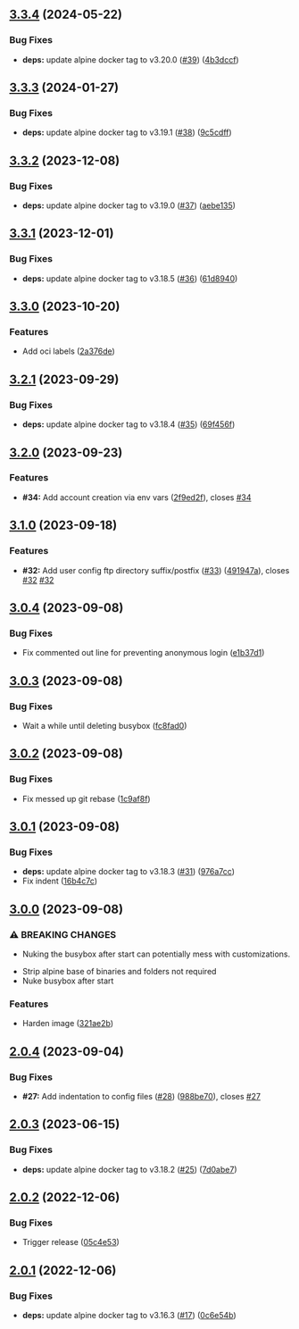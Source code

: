 ## [3.3.4](https://github.com/timo-reymann/chrooted-ftp/compare/3.3.3...3.3.4) (2024-05-22)


### Bug Fixes

* **deps:** update alpine docker tag to v3.20.0 ([#39](https://github.com/timo-reymann/chrooted-ftp/issues/39)) ([4b3dccf](https://github.com/timo-reymann/chrooted-ftp/commit/4b3dccfd50a1ff29b02b7acb5c40c6888d9e1a6d))

## [3.3.3](https://github.com/timo-reymann/chrooted-ftp/compare/3.3.2...3.3.3) (2024-01-27)


### Bug Fixes

* **deps:** update alpine docker tag to v3.19.1 ([#38](https://github.com/timo-reymann/chrooted-ftp/issues/38)) ([9c5cdff](https://github.com/timo-reymann/chrooted-ftp/commit/9c5cdff185fc8a38894d761bb7606dda5b5b78dd))

## [3.3.2](https://github.com/timo-reymann/chrooted-ftp/compare/3.3.1...3.3.2) (2023-12-08)


### Bug Fixes

* **deps:** update alpine docker tag to v3.19.0 ([#37](https://github.com/timo-reymann/chrooted-ftp/issues/37)) ([aebe135](https://github.com/timo-reymann/chrooted-ftp/commit/aebe135a9c5cecccc7588986d4dffa340d11a719))

## [3.3.1](https://github.com/timo-reymann/chrooted-ftp/compare/3.3.0...3.3.1) (2023-12-01)


### Bug Fixes

* **deps:** update alpine docker tag to v3.18.5 ([#36](https://github.com/timo-reymann/chrooted-ftp/issues/36)) ([61d8940](https://github.com/timo-reymann/chrooted-ftp/commit/61d8940a0e2917a3f086a0c086a76548ea3acac5))

## [3.3.0](https://github.com/timo-reymann/chrooted-ftp/compare/3.2.1...3.3.0) (2023-10-20)


### Features

* Add oci labels ([2a376de](https://github.com/timo-reymann/chrooted-ftp/commit/2a376de4c66ed45f64e9659be82b113160f07043))

## [3.2.1](https://github.com/timo-reymann/chrooted-ftp/compare/3.2.0...3.2.1) (2023-09-29)


### Bug Fixes

* **deps:** update alpine docker tag to v3.18.4 ([#35](https://github.com/timo-reymann/chrooted-ftp/issues/35)) ([69f456f](https://github.com/timo-reymann/chrooted-ftp/commit/69f456f6ed1e8ac5b9ba4bbe8b1ad154d40fa4b0))

## [3.2.0](https://github.com/timo-reymann/chrooted-ftp/compare/3.1.0...3.2.0) (2023-09-23)


### Features

* **#34:** Add account creation via env vars ([2f9ed2f](https://github.com/timo-reymann/chrooted-ftp/commit/2f9ed2f6d25dc30333f4d7e987bf903a730a8295)), closes [#34](https://github.com/timo-reymann/chrooted-ftp/issues/34)

## [3.1.0](https://github.com/timo-reymann/chrooted-ftp/compare/3.0.4...3.1.0) (2023-09-18)


### Features

* **#32:** Add user config ftp directory suffix/postfix ([#33](https://github.com/timo-reymann/chrooted-ftp/issues/33)) ([491947a](https://github.com/timo-reymann/chrooted-ftp/commit/491947a51a89f15f552f847852414ddb00eb8aee)), closes [#32](https://github.com/timo-reymann/chrooted-ftp/issues/32) [#32](https://github.com/timo-reymann/chrooted-ftp/issues/32)

## [3.0.4](https://github.com/timo-reymann/chrooted-ftp/compare/3.0.3...3.0.4) (2023-09-08)


### Bug Fixes

* Fix commented out line for preventing anonymous login ([e1b37d1](https://github.com/timo-reymann/chrooted-ftp/commit/e1b37d1b9013b47712ca1a252628e90a43822205))

## [3.0.3](https://github.com/timo-reymann/chrooted-ftp/compare/3.0.2...3.0.3) (2023-09-08)


### Bug Fixes

* Wait a while until deleting busybox ([fc8fad0](https://github.com/timo-reymann/chrooted-ftp/commit/fc8fad0d7035d462cc601a80da04f926d53a8e94))

## [3.0.2](https://github.com/timo-reymann/chrooted-ftp/compare/3.0.1...3.0.2) (2023-09-08)


### Bug Fixes

* Fix messed up git rebase ([1c9af8f](https://github.com/timo-reymann/chrooted-ftp/commit/1c9af8f2e90c69ab51545d3887460da91d2e3fb6))

## [3.0.1](https://github.com/timo-reymann/chrooted-ftp/compare/3.0.0...3.0.1) (2023-09-08)


### Bug Fixes

* **deps:** update alpine docker tag to v3.18.3 ([#31](https://github.com/timo-reymann/chrooted-ftp/issues/31)) ([976a7cc](https://github.com/timo-reymann/chrooted-ftp/commit/976a7ccf1e09df198e8ec1d6f3860f26c36a19f3))
* Fix indent ([16b4c7c](https://github.com/timo-reymann/chrooted-ftp/commit/16b4c7c6082e007b971f95aba7ea88214204b345))

## [3.0.0](https://github.com/timo-reymann/chrooted-ftp/compare/2.0.4...3.0.0) (2023-09-08)


### ⚠ BREAKING CHANGES

* Nuking the busybox after start can potentially mess with customizations.

- Strip alpine base of binaries and folders not required
- Nuke busybox after start

### Features

* Harden image ([321ae2b](https://github.com/timo-reymann/chrooted-ftp/commit/321ae2b5482bc53cd67cf498d28254f364ba3dd2))

## [2.0.4](https://github.com/timo-reymann/chrooted-ftp/compare/2.0.3...2.0.4) (2023-09-04)


### Bug Fixes

* **#27:** Add indentation to config files ([#28](https://github.com/timo-reymann/chrooted-ftp/issues/28)) ([988be70](https://github.com/timo-reymann/chrooted-ftp/commit/988be7066aed0337f7b54fcea44242a077f5a311)), closes [#27](https://github.com/timo-reymann/chrooted-ftp/issues/27)

## [2.0.3](https://github.com/timo-reymann/chrooted-ftp/compare/2.0.2...2.0.3) (2023-06-15)


### Bug Fixes

* **deps:** update alpine docker tag to v3.18.2 ([#25](https://github.com/timo-reymann/chrooted-ftp/issues/25)) ([7d0abe7](https://github.com/timo-reymann/chrooted-ftp/commit/7d0abe7812a16ed297d07c9d17cd1670dee480b0))

## [2.0.2](https://github.com/timo-reymann/chrooted-ftp/compare/2.0.1...2.0.2) (2022-12-06)


### Bug Fixes

* Trigger release ([05c4e53](https://github.com/timo-reymann/chrooted-ftp/commit/05c4e53290817dac003431ba12ca2425bc621c54))

## [2.0.1](https://github.com/timo-reymann/chrooted-ftp/compare/2.0.0...2.0.1) (2022-12-06)


### Bug Fixes

* **deps:** update alpine docker tag to v3.16.3 ([#17](https://github.com/timo-reymann/chrooted-ftp/issues/17)) ([0c6e54b](https://github.com/timo-reymann/chrooted-ftp/commit/0c6e54b0d486a25a5382946cf0b82d79d0c4c8b6))
